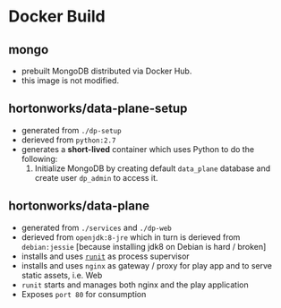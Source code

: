 # Docker Build

## mongo

* prebuilt MongoDB distributed via Docker Hub.
* this image is not modified.

## hortonworks/data-plane-setup

* generated from `./dp-setup`
* derieved from `python:2.7`
* generates a **short-lived** container which uses Python to do the following:
    1. Initialize MongoDB by creating default `data_plane` database and create user `dp_admin` to access it.

## hortonworks/data-plane

* generated from `./services` and `./dp-web`
* derieved from `openjdk:8-jre` which in turn is derieved from `debian:jessie` [because installing jdk8 on Debian is hard / broken]
* installs and uses [`runit`](smarden.org/runit/) as process supervisor
* installs and uses `nginx` as gateway / proxy for play app and to serve static assets, i.e. Web
* `runit` starts and manages both nginx and the play application
* Exposes `port 80` for consumption


